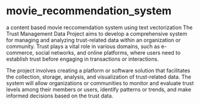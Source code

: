 # movie_recommendation_system
a content based movie reccomendation system using text vectorization
The Trust Management Data Project aims to develop a comprehensive system for managing and analyzing trust-related data within an organization or community. Trust plays a vital role in various domains, such as e-commerce, social networks, and online platforms, where users need to establish trust before engaging in transactions or interactions.

The project involves creating a platform or software solution that facilitates the collection, storage, analysis, and visualization of trust-related data. The system will allow organizations or communities to monitor and evaluate trust levels among their members or users, identify patterns or trends, and make informed decisions based on the trust data.

